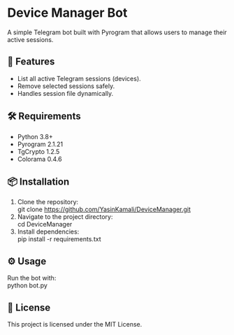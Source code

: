 # Device Manager Bot

A simple Telegram bot built with Pyrogram that allows users to manage their active sessions.

## 🚀 Features  
- List all active Telegram sessions (devices).  
- Remove selected sessions safely.  
- Handles session file dynamically.  

## 🛠️ Requirements  
- Python 3.8+  
- Pyrogram 2.1.21  
- TgCrypto 1.2.5  
- Colorama 0.4.6  

## 📦 Installation  
1. Clone the repository:  
   git clone https://github.com/YasinKamali/DeviceManager.git  
2. Navigate to the project directory:  
   cd DeviceManager  
3. Install dependencies:  
   pip install -r requirements.txt  

## ⚙️ Usage  
Run the bot with:  
   python bot.py  

## 📄 License  
This project is licensed under the MIT License.
